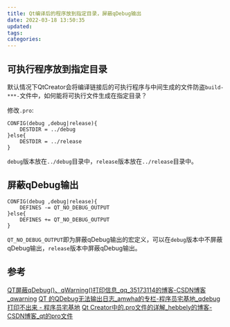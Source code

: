 ```yaml
---
title: Qt编译后的程序放到指定目录，屏蔽qDebug输出
date: 2022-03-18 13:50:35
updated:
tags:
categories:
---
```

## 可执行程序放到指定目录
默认情况下QtCreator会将编译链接后的可执行程序与中间生成的文件防盗`build-***-`文件中，如何能将可执行文件生成在指定目录？

修改`.pro`:
```
CONFIG(debug ,debug|release){
    DESTDIR = ../debug
}else{
    DESTDIR = ../release
}
```

`debug`版本放在`../debug`目录中，`release`版本放在`../release`目录中。
## 屏蔽qDebug输出

```
CONFIG(debug ,debug|release){
    DEFINES -= QT_NO_DEBUG_OUTPUT
}else{
    DEFINES += QT_NO_DEBUG_OUTPUT
}
```

`QT_NO_DEBUG_OUTPUT`即为屏蔽qDebug输出的宏定义，可以在`debug`版本中不屏蔽qDebug输出，`release`版本中屏蔽qDebug输出。

## 参考
[QT屏蔽qDebug()、qWarning()打印信息_qq_35173114的博客-CSDN博客_qwarning](https://blog.csdn.net/qq_35173114/article/details/81037315)
[QT 的QDebug无法输出日志_amwha的专栏-程序员宅基地_qdebug打印不出来 - 程序员宅基地](https://www.cxyzjd.com/article/amwha/115263253)
[Qt Creator中的.pro文件的详解_hebbely的博客-CSDN博客_qt的pro文件](https://blog.csdn.net/hebbely/article/details/66970821)